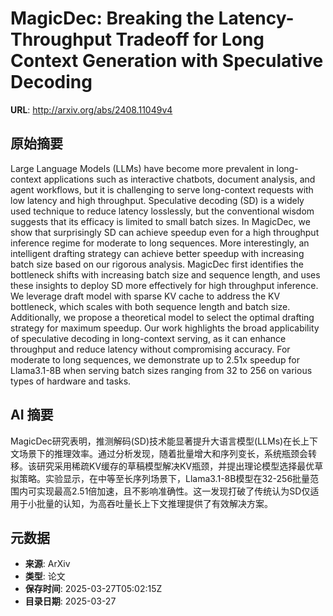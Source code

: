 # MagicDec: Breaking the Latency-Throughput Tradeoff for Long Context Generation with Speculative Decoding

**URL**: http://arxiv.org/abs/2408.11049v4

## 原始摘要

Large Language Models (LLMs) have become more prevalent in long-context
applications such as interactive chatbots, document analysis, and agent
workflows, but it is challenging to serve long-context requests with low
latency and high throughput. Speculative decoding (SD) is a widely used
technique to reduce latency losslessly, but the conventional wisdom suggests
that its efficacy is limited to small batch sizes. In MagicDec, we show that
surprisingly SD can achieve speedup even for a high throughput inference regime
for moderate to long sequences. More interestingly, an intelligent drafting
strategy can achieve better speedup with increasing batch size based on our
rigorous analysis. MagicDec first identifies the bottleneck shifts with
increasing batch size and sequence length, and uses these insights to deploy SD
more effectively for high throughput inference. We leverage draft model with
sparse KV cache to address the KV bottleneck, which scales with both sequence
length and batch size. Additionally, we propose a theoretical model to select
the optimal drafting strategy for maximum speedup. Our work highlights the
broad applicability of speculative decoding in long-context serving, as it can
enhance throughput and reduce latency without compromising accuracy. For
moderate to long sequences, we demonstrate up to 2.51x speedup for Llama3.1-8B
when serving batch sizes ranging from 32 to 256 on various types of hardware
and tasks.


## AI 摘要

MagicDec研究表明，推测解码(SD)技术能显著提升大语言模型(LLMs)在长上下文场景下的推理效率。通过分析发现，随着批量增大和序列变长，系统瓶颈会转移。该研究采用稀疏KV缓存的草稿模型解决KV瓶颈，并提出理论模型选择最优草拟策略。实验显示，在中等至长序列场景下，Llama3.1-8B模型在32-256批量范围内可实现最高2.51倍加速，且不影响准确性。这一发现打破了传统认为SD仅适用于小批量的认知，为高吞吐量长上下文推理提供了有效解决方案。

## 元数据

- **来源**: ArXiv
- **类型**: 论文
- **保存时间**: 2025-03-27T05:02:15Z
- **目录日期**: 2025-03-27
